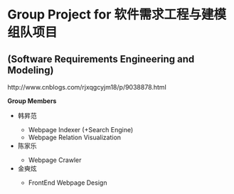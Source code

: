 # Group Project for 软件需求工程与建模 组队项目
##    (Software Requirements Engineering and Modeling)

<p>http://www.cnblogs.com/rjxqgcyjm18/p/9038878.html</p>

**Group Members**
<ul>
  <li>韩昇范</li>
  <ul>
    <li>Webpage Indexer (+Search Engine)</li>
    <li>Webpage Relation Visualization</li>
  </ul>
    <li>陈家乐</li>
  <ul>
    <li>Webpage Crawler</li>
  </ul>
  <li>金奭炫</li>
  <ul>
    <li>FrontEnd Webpage Design</li>
  </ul>
</ul>
